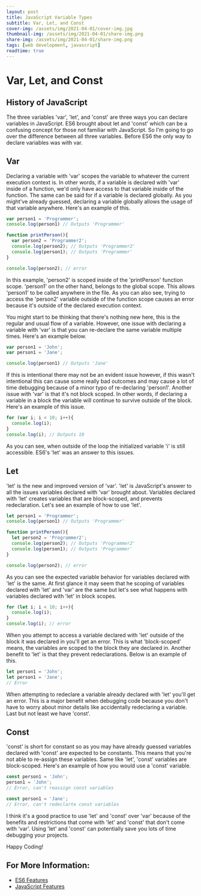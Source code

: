 ```yaml
---
layout: post
title: JavaScript Variable Types
subtitle: Var, Let, and Const
cover-img: /assets/img/2021-04-01/cover-img.jpg
thumbnail-img: /assets/img/2021-04-01/share-img.png
share-img: /assets/img/2021-04-01/share-img.png
tags: [web development, javascript]
readtime: true
---
```

# Var, Let, and Const


## History of JavaScript
The three variables 'var', 'let', and 'const' are three ways you can declare variables in JavaScript. ES6 brought about let and 'const' which can be a confusing concept for those not familiar with JavaScript. So I'm going to go over the difference between all three variables. Before ES6 the only way to declare variables was with var.


## Var

Declaring a variable with 'var' scopes the variable to whatever the current execution context is. In other words, if a variable is declared with 'var' inside of a function, we'd only have access to that variable inside of the function. The same can be said for if a variable is declared globally. As you might've already guessed, declaring a variable globally allows the usage of that variable anywhere. Here's an example of this.

```javascript
var person1 = 'Programmer';
console.log(person1) // Outputs 'Programmer'

function printPerson(){
  var person2 = 'Programmer2';
  console.log(person2); // Outputs 'Programmer2'
  console.log(person1); // Outputs 'Programmer'
}

console.log(person2); // error
```

In this example, 'person2' is scoped inside of the 'printPerson' function scope. 'person1' on the other hand, belongs to the global scope. This allows 'person1' to be called anywhere in the file. As you can also see, trying to access the 'person2' variable outside of the function scope causes an error because it's outside of the declared execution context.

You might start to be thinking that there's nothing new here, this is the regular and usual flow of a variable. However, one issue with declaring a variable with 'var' is that you can re-declare the same variable multiple times. Here's an example below.

```javascript
var person1 = 'John';
var person1 = 'Jane';

console.log(person1) // Outputs 'Jane'
```

If this is intentional there may not be an evident issue however, if this wasn't intentional this can cause some really bad outcomes and may cause a lot of time debugging because of a minor typo of re-declaring 'person1'. Another issue with 'var' is that it's not block scoped. In other words, if declaring a variable in a block the variable will continue to survive outside of the block. Here's an example of this issue.

```javascript
for (var i; i < 10; i++){
  console.log(i);
}
console.log(i); // Outputs 10
```

As you can see, when outside of the loop the initialized variable 'i' is still accessible. ES6's 'let' was an answer to this issues.

## Let

'let' is the new and improved version of 'var'. 'let' is JavaScript's answer to all the issues variables declared with 'var' brought about. Variables declared with 'let' creates variables that are block-scoped, and prevents redeclaration. Let's see an example of how to use 'let'.

```javascript
let person1 = 'Programmer';
console.log(person1) // Outputs 'Programmer'

function printPerson(){
  let person2 = 'Programmer2';
  console.log(person2); // Outputs 'Programmer2'
  console.log(person1); // Outputs 'Programmer'
}

console.log(person2); // error
```

As you can see the expected variable behavior for variables declared with 'let' is the same. At first glance it may seem that he scoping of variables declared with 'let' and 'var' are the same but let's see what happens with variables declared with 'let' in block scopes.

```javascript
for (let i; i < 10; i++){
  console.log(i);
}
console.log(i); // error
```

When you attempt to access a variable declared with 'let' outside of the block it was declared in you'll get an error. This is what 'block-scoped' means, the variables are scoped to the block they are declared in. Another benefit to 'let' is that they prevent redeclarations. Below is an example of this.

```javascript
let person1 = 'John';
let person1 = 'Jane';
// Error
```

When attempting to redeclare a variable already declared with 'let' you'll get an error. This is a major benefit when debugging code because you don't have to worry about minor details like accidentally redeclaring a variable. Last but not least we have 'const'.

## Const

'const' is short for constant so as you may have already guessed variables declared with 'const' are expected to be constants. This means that you're not able to re-assign these variables. Same like 'let', 'const' variables are block-scoped. Here's an example of how you would use a 'const' variable.

```javascript
const person1 = 'John';
person1 = 'John';
// Error, can't reassign const variables

const person1 = 'Jane';
// Error, can't redeclarte const variables
```

I think it's a good practice to use 'let' and 'const' over 'var' because of the benefits and restrictions that come with 'let' and 'const' that don't come with 'var'. Using 'let' and 'const' can potentially save you lots of time debugging your projects.

Happy Coding!

## For More Information:
* [ES6 Features](http://es6-features.org/#Constants)
* [JavaScript Features](https://www.freecodecamp.org/news/var-let-and-const-whats-the-difference/)
